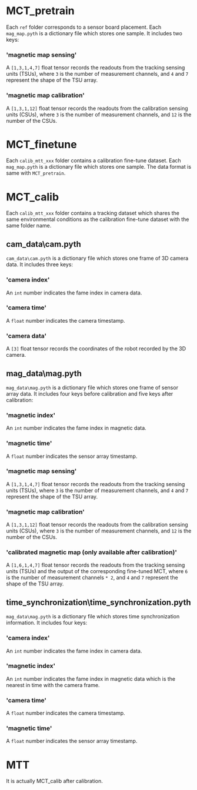 # MCT_pretrain
Each `ref` folder corresponds to a sensor board placement. 
Each `mag_map.pyth` is a dictionary file which stores one sample. It includes two keys:
### 'magnetic map sensing'
A `[1,3,1,4,7]` float tensor records the readouts from the tracking sensing units (TSUs), where `3` is the number of measurement channels, and `4` and `7` represent the shape of the TSU array. 

### 'magnetic map calibration'
A `[1,3,1,12]` float tensor records the readouts from the calibration sensing units (CSUs), where `3` is the number of measurement channels, and `12` is the number of the CSUs.

# MCT_finetune
Each `calib_mtt_xxx` folder contains a calibration fine-tune dataset.
Each `mag_map.pyth` is a dictionary file which stores one sample. The data format is same with `MCT_pretrain`.

# MCT_calib
Each `calib_mtt_xxx` folder contains a tracking dataset which  shares the same environmental conditions as the calibration fine-tune dataset with the same folder name.
## cam_data\cam.pyth
`cam_data\cam.pyth` is a dictionary file which stores one frame of 3D camera data. It includes three keys:
### 'camera index'
An `int` number indicates the fame index in camera data.
### 'camera time'
A `float` number indicates the camera timestamp.
### 'camera data'
A `[3]` float tensor records the coordinates of the robot recorded by the 3D camera.

## mag_data\mag.pyth
`mag_data\mag.pyth` is a dictionary file which stores one frame of sensor array data. It includes four keys before calibration and five keys after calibration:
### 'magnetic index'
An `int` number indicates the fame index in magnetic data.
### 'magnetic time'
A `float` number indicates the sensor array timestamp.
### 'magnetic map sensing'
A `[1,3,1,4,7]` float tensor records the readouts from the tracking sensing units (TSUs), where `3` is the number of measurement channels, and `4` and `7` represent the shape of the TSU array. 
### 'magnetic map calibration'
A `[1,3,1,12]` float tensor records the readouts from the calibration sensing units (CSUs), where `3` is the number of measurement channels, and `12` is the number of the CSUs.
### 'calibrated magnetic map (only available after calibration)'
A `[1,6,1,4,7]` float tensor records the readouts from the tracking sensing units (TSUs) and the output of the corresponding fine-tuned MCT, where `6` is the number of measurement channels `* 2`, and `4` and `7` represent the shape of the TSU array. 

## time_synchronization\time_synchronization.pyth
`mag_data\mag.pyth` is a dictionary file which stores time synchronization information. It includes four keys:
### 'camera index'
An `int` number indicates the fame index in camera data.
### 'magnetic index'
An `int` number indicates the fame index in magnetic data which is the nearest in time with the camera frame.
### 'camera time'
A `float` number indicates the camera timestamp.
### 'magnetic time'
A `float` number indicates the sensor array timestamp.

# MTT
It is actually MCT_calib after calibration.


















